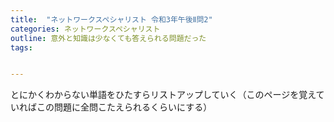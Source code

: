 ```yaml
---
title:  "ネットワークスペシャリスト 令和3年午後Ⅱ問2"
categories: ネットワークスペシャリスト
outline: 意外と知識は少なくても答えられる問題だった
tags:


---
```



とにかくわからない単語をひたすらリストアップしていく（このページを覚えていればこの問題に全問こたえられるくらいにする）

